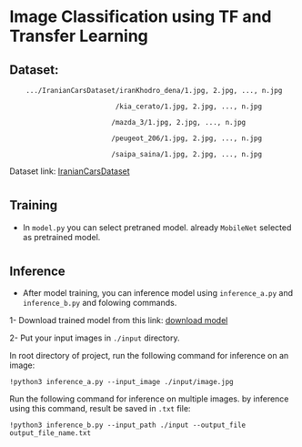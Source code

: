 # Image Classification using TF and Transfer Learning

## Dataset:

        .../IranianCarsDataset/iranKhodro_dena/1.jpg, 2.jpg, ..., n.jpg

                              /kia_cerato/1.jpg, 2.jpg, ..., n.jpg
                   
                             /mazda_3/1.jpg, 2.jpg, ..., n.jpg
                 
                             /peugeot_206/1.jpg, 2.jpg, ..., n.jpg
                 
                             /saipa_saina/1.jpg, 2.jpg, ..., n.jpg

Dataset link: [IranianCarsDataset]( https://drive.google.com/drive/folders/1C4RZ59f7sDTr9nKs42LAydMNtwFRw_dh?usp=sharing)

#

## Training

- In `model.py` you can select pretraned model. already `MobileNet` selected as pretrained model.

#


## Inference

- After model training, you can inference model using `inference_a.py` and `inference_b.py` and folowing commands.

1- Download trained model from this link: [download model]( https://drive.google.com/drive/folders/1oB-TYojq2VELADOlBaKFIkPtC75aRO66?usp=sharing)

2- Put your input images in `./input` directory.

In root directory of project, run the following command for inference on an image:

```
!python3 inference_a.py --input_image ./input/image.jpg
```

Run the following command for inference on multiple images. by inference using this command, result be saved in `.txt` file:

```
!python3 inference_b.py --input_path ./input --output_file output_file_name.txt
```
